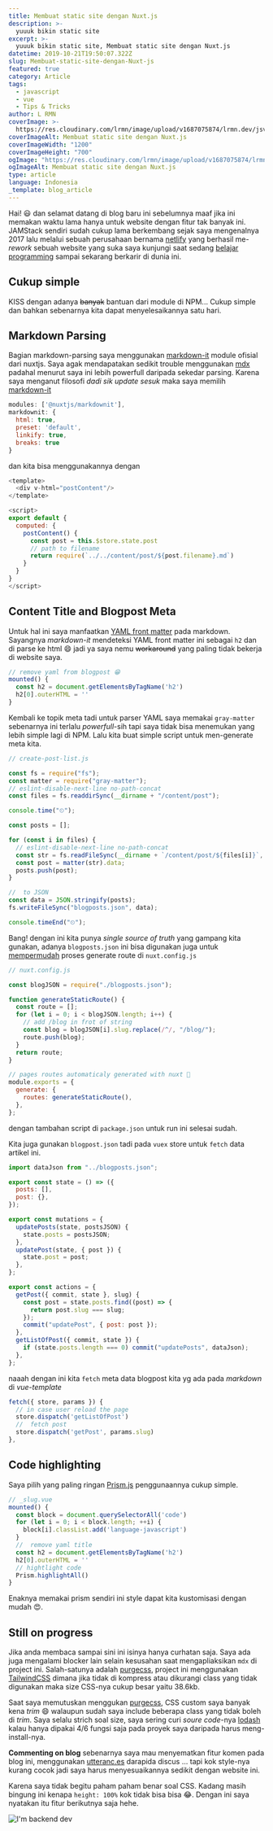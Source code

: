 ```yaml
---
title: Membuat static site dengan Nuxt.js
description: >-
  yuuuk bikin static site
excerpt: >-
  yuuuk bikin static site, Membuat static site dengan Nuxt.js
datetime: 2019-10-21T19:50:07.322Z
slug: Membuat-static-site-dengan-Nuxt-js
featured: true
category: Article
tags:
  - javascript
  - vue
  - Tips & Tricks
author: L RMN
coverImage: >-
  https://res.cloudinary.com/lrmn/image/upload/v1687075874/lrmn.dev/jsvue-og_d4pe0w.png
coverImageAlt: Membuat static site dengan Nuxt.js
coverImageWidth: "1200"
coverImageHeight: "700"
ogImage: "https://res.cloudinary.com/lrmn/image/upload/v1687075874/lrmn.dev/jsvue-og_d4pe0w.png"
ogImageAlt: Membuat static site dengan Nuxt.js
type: article
language: Indonesia
_template: blog_article
---
```


Hai! 😃 dan selamat datang di blog baru ini sebelumnya maaf jika ini memakan waktu lama hanya untuk website dengan fitur tak banyak ini. JAMStack sendiri sudah cukup lama berkembang sejak saya mengenalnya 2017 lalu melalui sebuah perusahaan bernama [netlify](https://www.youtube.com/watch?v=rB4Cl5LSe2c) yang berhasil me-_rework_ sebuah website yang suka saya kunjungi saat sedang [belajar programming](https://www.smashingmagazine.com/) sampai sekarang berkarir di dunia ini.

## Cukup simple

KISS dengan adanya ~~banyak~~ bantuan dari module di NPM... Cukup simple dan bahkan sebenarnya kita dapat menyelesaikannya satu hari.

## Markdown Parsing

Bagian markdown-parsing saya menggunakan [markdown-it](https://github.com/nuxt-community/modules/tree/master/packages/markdownit) module ofisial dari nuxtjs. Saya agak mendapatakan sedikit trouble menggunakan [mdx](https://github.com/mdx-js/mdx) padahal menurut saya ini lebih powerfull daripada sekedar parsing. Karena saya menganut filosofi _dadi sik update sesuk_ maka saya memilih [markdown-it](https://github.com/nuxt-community/modules/tree/master/packages/markdownit)

```js
modules: ['@nuxtjs/markdownit'],
markdownit: {
  html: true,
  preset: 'default',
  linkify: true,
  breaks: true
}
```

dan kita bisa menggunakannya dengan

```js
<template>
  <div v-html="postContent"/>
</template>

<script>
export default {
  computed: {
    postContent() {
      const post = this.$store.state.post
      // path to filename
      return require(`../../content/post/${post.filename}.md`)
    }
  }
}
</script>
```

## Content Title and Blogpost Meta

Untuk hal ini saya manfaatkan [YAML front matter](http://assemble.io/docs/YAML-front-matter.html) pada markdown. Sayangnya _markdown-it_ mendeteksi YAML front matter ini sebagai `h2` dan di parse ke html 😄 jadi ya saya nemu ~~workaround~~ yang paling tidak bekerja di website saya.

```js
// remove yaml from blogpost 😁
mounted() {
  const h2 = document.getElementsByTagName('h2')
  h2[0].outerHTML = ''
}
```

Kembali ke topik meta tadi untuk parser YAML saya memakai `gray-matter` sebenarnya ini terlalu _powerfull_-sih tapi saya tidak bisa menemukan yang lebih simple lagi di NPM. Lalu kita buat simple script untuk men-generate meta kita.

```js
// create-post-list.js

const fs = require("fs");
const matter = require("gray-matter");
// eslint-disable-next-line no-path-concat
const files = fs.readdirSync(__dirname + "/content/post");

console.time("⏲");

const posts = [];

for (const i in files) {
  // eslint-disable-next-line no-path-concat
  const str = fs.readFileSync(__dirname + `/content/post/${files[i]}`, "utf8");
  const post = matter(str).data;
  posts.push(post);
}

//  to JSON
const data = JSON.stringify(posts);
fs.writeFileSync("blogposts.json", data);

console.timeEnd("⏲");
```

Bang! dengan ini kita punya _single source of truth_ yang gampang kita gunakan, adanya `blogposts.json` ini bisa digunakan juga untuk [mempermudah](https://xkcd.com/208/) proses generate route di `nuxt.config.js`

```js
// nuxt.config.js

const blogJSON = require("./blogposts.json");

function generateStaticRoute() {
  const route = [];
  for (let i = 0; i < blogJSON.length; i++) {
    // add /blog in frot of string
    const blog = blogJSON[i].slug.replace(/^/, "/blog/");
    route.push(blog);
  }
  return route;
}

// pages routes automaticaly generated with nuxt 🚄
module.exports = {
  generate: {
    routes: generateStaticRoute(),
  },
};
```

dengan tambahan script di `package.json` untuk run ini selesai sudah.

Kita juga gunakan `blogpost.json` tadi pada `vuex` store untuk `fetch` data artikel ini.

```js
import dataJson from "../blogposts.json";

export const state = () => ({
  posts: [],
  post: {},
});

export const mutations = {
  updatePosts(state, postsJSON) {
    state.posts = postsJSON;
  },
  updatePost(state, { post }) {
    state.post = post;
  },
};

export const actions = {
  getPost({ commit, state }, slug) {
    const post = state.posts.find((post) => {
      return post.slug === slug;
    });
    commit("updatePost", { post: post });
  },
  getListOfPost({ commit, state }) {
    if (state.posts.length === 0) commit("updatePosts", dataJson);
  },
};
```

naaah dengan ini kita `fetch` meta data blogpost kita yg ada pada _markdown_ di _vue-template_

```js
fetch({ store, params }) {
  // in case user reload the page
  store.dispatch('getListOfPost')
  //  fetch post
  store.dispatch('getPost', params.slug)
},
```

## Code highlighting

Saya pilih yang paling ringan [Prism.js](https://prismjs.com/) penggunaannya cukup simple.

```js
// _slug.vue
mounted() {
  const block = document.querySelectorAll('code')
  for (let i = 0; i < block.length; ++i) {
    block[i].classList.add('language-javascript')
  }
  //  remove yaml title
  const h2 = document.getElementsByTagName('h2')
  h2[0].outerHTML = ''
  // hightlight code
  Prism.highlightAll()
}
```

Enaknya memakai prism sendiri ini style dapat kita kustomisasi dengan mudah 😍.

## Still on progress

Jika anda membaca sampai sini ini isinya hanya curhatan saja. Saya ada juga mengalami blocker lain selain kesusahan saat mengapliaksikan `mdx` di project ini. Salah-satunya adalah [purgecss](https://github.com/FullHuman/purgecss), project ini menggunakan [TailwindCSS](https://tailwindcss.com/docs/what-is-tailwind/) dimana jika tidak di kompress atau dikurangi class yang tidak digunakan maka size CSS-nya cukup besar yaitu 38.6kb.

Saat saya memutuskan menggukan [purgecss](https://github.com/FullHuman/purgecss), CSS custom saya banyak kena _trim_ 😄 walaupun sudah saya include beberapa class yang tidak boleh di _trim_. Saya selalu strich soal size, saya sering curi _soure code_-nya [lodash](https://lodash.com/docs/4.17.11) kalau hanya dipakai 4/6 fungsi saja pada proyek saya daripada harus meng-install-nya.

**Commenting on blog** sebenarnya saya mau menyematkan fitur komen pada blog ini, menggunakan [utteranc.es](https://utteranc.es/) darapida discus ... tapi kok style-nya kurang cocok jadi saya harus menyesuaikannya sedikit dengan website ini.

Karena saya tidak begitu paham paham benar soal CSS. Kadang masih bingung ini kenapa `height: 100%` kok tidak bisa bisa 😂. Dengan ini saya nyatakan itu fitur berikutnya saja hehe.

![I'm backend dev](https://i.imgur.com/Y0ccb6j.png "I'm backend dev!")
